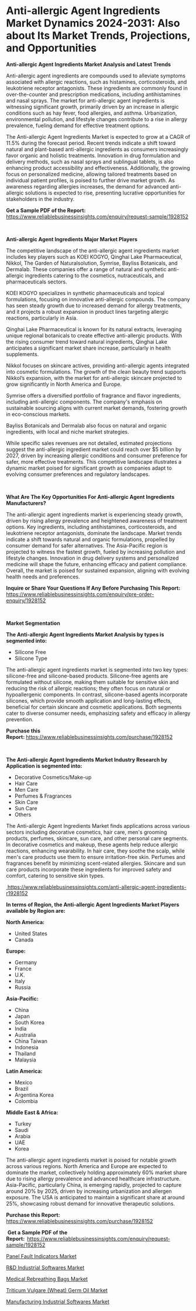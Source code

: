 <p><h1>Anti-allergic Agent Ingredients Market Dynamics 2024-2031: Also about Its Market Trends, Projections, and Opportunities</h1></p><p><strong>Anti-allergic Agent Ingredients Market Analysis and Latest Trends</strong></p>
<p><p>Anti-allergic agent ingredients are compounds used to alleviate symptoms associated with allergic reactions, such as histamines, corticosteroids, and leukotriene receptor antagonists. These ingredients are commonly found in over-the-counter and prescription medications, including antihistamines and nasal sprays. The market for anti-allergic agent ingredients is witnessing significant growth, primarily driven by an increase in allergic conditions such as hay fever, food allergies, and asthma. Urbanization, environmental pollution, and lifestyle changes contribute to a rise in allergy prevalence, fueling demand for effective treatment options.</p><p>The Anti-allergic Agent Ingredients Market is expected to grow at a CAGR of 11.5% during the forecast period. Recent trends indicate a shift toward natural and plant-based anti-allergic ingredients as consumers increasingly favor organic and holistic treatments. Innovation in drug formulation and delivery methods, such as nasal sprays and sublingual tablets, is also enhancing product accessibility and effectiveness. Additionally, the growing focus on personalized medicine, allowing tailored treatments based on individual patient profiles, is poised to further drive market growth. As awareness regarding allergies increases, the demand for advanced anti-allergic solutions is expected to rise, presenting lucrative opportunities for stakeholders in the industry.</p></p>
<p><strong>Get a Sample PDF of the Report:&nbsp;</strong> <a href="https://www.reliablebusinessinsights.com/enquiry/request-sample/1928152?utm_campaign=1781&utm_medium=2&utm_source=Github&utm_content=ia&utm_term=25102024&utm_id=anti-allergic-agent-ingredients">https://www.reliablebusinessinsights.com/enquiry/request-sample/1928152</a></p>
<p>&nbsp;</p>
<p><strong>Anti-allergic Agent Ingredients Major Market Players</strong></p>
<p><p>The competitive landscape of the anti-allergic agent ingredients market includes key players such as KOEI KOGYO, Qinghai Lake Pharmaceutical, Nikkol, The Garden of Naturalsolution, Symrise, Bayliss Botanicals, and Dermalab. These companies offer a range of natural and synthetic anti-allergic ingredients catering to the cosmetics, nutraceuticals, and pharmaceuticals sectors.</p><p>KOEI KOGYO specializes in synthetic pharmaceuticals and topical formulations, focusing on innovative anti-allergic compounds. The company has seen steady growth due to increased demand for allergy treatments, and it projects a robust expansion in product lines targeting allergic reactions, particularly in Asia.</p><p>Qinghai Lake Pharmaceutical is known for its natural extracts, leveraging unique regional botanicals to create effective anti-allergic products. With the rising consumer trend toward natural ingredients, Qinghai Lake anticipates a significant market share increase, particularly in health supplements.</p><p>Nikkol focuses on skincare actives, providing anti-allergic agents integrated into cosmetic formulations. The growth of the clean beauty trend supports Nikkol’s expansion, with the market for anti-allergic skincare projected to grow significantly in North America and Europe.</p><p>Symrise offers a diversified portfolio of fragrance and flavor ingredients, including anti-allergic components. The company's emphasis on sustainable sourcing aligns with current market demands, fostering growth in eco-conscious markets.</p><p>Bayliss Botanicals and Dermalab also focus on natural and organic ingredients, with local and niche market strategies. </p><p>While specific sales revenues are not detailed, estimated projections suggest the anti-allergic ingredient market could reach over $5 billion by 2027, driven by increasing allergic conditions and consumer preference for safer, more effective treatments. This competitive landscape illustrates a dynamic market poised for significant growth as companies adapt to evolving consumer preferences and regulatory landscapes.</p></p>
<p>&nbsp;</p>
<p><strong>What Are The Key Opportunities For Anti-allergic Agent Ingredients Manufacturers?</strong></p>
<p><p>The anti-allergic agent ingredients market is experiencing steady growth, driven by rising allergy prevalence and heightened awareness of treatment options. Key ingredients, including antihistamines, corticosteroids, and leukotriene receptor antagonists, dominate the landscape. Market trends indicate a shift towards natural and organic formulations, propelled by consumer demand for safer alternatives. The Asia-Pacific region is projected to witness the fastest growth, fueled by increasing pollution and lifestyle changes. Innovation in drug delivery systems and personalized medicine will shape the future, enhancing efficacy and patient compliance. Overall, the market is poised for sustained expansion, aligning with evolving health needs and preferences.</p></p>
<p><strong>Inquire or Share Your Questions If Any Before Purchasing This Report:</strong> <a href="https://www.reliablebusinessinsights.com/enquiry/pre-order-enquiry/1928152?utm_campaign=1781&utm_medium=2&utm_source=Github&utm_content=ia&utm_term=25102024&utm_id=anti-allergic-agent-ingredients">https://www.reliablebusinessinsights.com/enquiry/pre-order-enquiry/1928152</a></p>
<p>&nbsp;</p>
<p><strong>Market Segmentation</strong></p>
<p><strong>The Anti-allergic Agent Ingredients Market Analysis by types is segmented into:</strong></p>
<p><ul><li>Silicone Free</li><li>Silicone Type</li></ul></p>
<p><p>The anti-allergic agent ingredients market is segmented into two key types: silicone-free and silicone-based products. Silicone-free agents are formulated without silicone, making them suitable for sensitive skin and reducing the risk of allergic reactions; they often focus on natural or hypoallergenic components. In contrast, silicone-based agents incorporate silicones, which provide smooth application and long-lasting effects, beneficial for certain skincare and cosmetic applications. Both segments cater to diverse consumer needs, emphasizing safety and efficacy in allergy prevention.</p></p>
<p><strong>Purchase this Report:&nbsp;</strong><a href="https://www.reliablebusinessinsights.com/purchase/1928152?utm_campaign=1781&utm_medium=2&utm_source=Github&utm_content=ia&utm_term=25102024&utm_id=anti-allergic-agent-ingredients">https://www.reliablebusinessinsights.com/purchase/1928152</a></p>
<p>&nbsp;</p>
<p><strong>The Anti-allergic Agent Ingredients Market Industry Research by Application is segmented into:</strong></p>
<p><ul><li>Decorative Cosmetics/Make-up</li><li>Hair Care</li><li>Men Care</li><li>Perfumes & Fragrances</li><li>Skin Care</li><li>Sun Care</li><li>Others</li></ul></p>
<p><p>The Anti-allergic Agent Ingredients Market finds applications across various sectors including decorative cosmetics, hair care, men's grooming products, perfumes, skincare, sun care, and other personal care segments. In decorative cosmetics and makeup, these agents help reduce allergic reactions, enhancing wearability. In hair care, they soothe the scalp, while men's care products use them to ensure irritation-free skin. Perfumes and fragrances benefit by minimizing scent-related allergies. Skincare and sun care products incorporate these ingredients for improved safety and comfort, catering to sensitive skin types.</p></p>
<p><a href="https://www.reliablebusinessinsights.com/anti-allergic-agent-ingredients-r1928152?utm_campaign=1781&utm_medium=2&utm_source=Github&utm_content=ia&utm_term=25102024&utm_id=anti-allergic-agent-ingredients">&nbsp;https://www.reliablebusinessinsights.com/anti-allergic-agent-ingredients-r1928152</a></p>
<p><strong>In terms of Region, the Anti-allergic Agent Ingredients Market Players available by Region are:</strong></p>
<p>
    <p> <strong> North America: </strong>
        <ul>
            <li>United States</li>
            <li>Canada</li>
        </ul>
        </p> 
    <p> <strong> Europe: </strong>
        <ul>
            <li>Germany</li>
            <li>France</li>
            <li>U.K.</li>
            <li>Italy</li>
            <li>Russia</li>
        </ul>
        </p> 
    <p> <strong> Asia-Pacific: </strong>
        <ul>
            <li>China</li>
            <li>Japan</li>
            <li>South Korea</li>
            <li>India</li>
            <li>Australia</li>
            <li>China Taiwan</li>
            <li>Indonesia</li>
            <li>Thailand</li>
            <li>Malaysia</li>
        </ul>
        </p> 
    <p> <strong> Latin America: </strong>
        <ul>
            <li>Mexico</li>
            <li>Brazil</li>
            <li>Argentina Korea</li>
            <li>Colombia</li>
        </ul>
        </p> 
    <p> <strong> Middle East & Africa: </strong>
        <ul>
            <li>Turkey</li>
            <li>Saudi</li>
            <li>Arabia</li>
            <li>UAE</li>
            <li>Korea</li>
        </ul>
    </p>
    </p>
<p><p>The anti-allergic agent ingredients market is poised for notable growth across various regions. North America and Europe are expected to dominate the market, collectively holding approximately 60% market share due to rising allergy prevalence and advanced healthcare infrastructure. Asia-Pacific, particularly China, is emerging rapidly, projected to capture around 20% by 2025, driven by increasing urbanization and allergen exposure. The USA is anticipated to maintain a significant share at around 25%, showcasing robust demand for innovative therapeutic solutions.</p></p>
<p><strong>Purchase this Report: </strong><a href="https://www.reliablebusinessinsights.com/purchase/1928152?utm_campaign=1781&utm_medium=2&utm_source=Github&utm_content=ia&utm_term=25102024&utm_id=anti-allergic-agent-ingredients">https://www.reliablebusinessinsights.com/purchase/1928152</a></p>
<p>&nbsp;<strong>Get a Sample PDF of the Report:&nbsp;&nbsp;</strong><a href="https://www.reliablebusinessinsights.com/enquiry/request-sample/1928152?utm_campaign=1781&utm_medium=2&utm_source=Github&utm_content=ia&utm_term=25102024&utm_id=anti-allergic-agent-ingredients">https://www.reliablebusinessinsights.com/enquiry/request-sample/1928152</a></p>
<p><strong></strong></p>
<p><p><a href="https://www.linkedin.com/pulse/panel-fault-indicators-industry-insights-report-analyzing-market-5nzuc?utm_campaign=1781&utm_medium=2&utm_source=Github&utm_content=ia&utm_term=25102024&utm_id=anti-allergic-agent-ingredients">Panel Fault Indicators Market</a></p><p><a href="https://www.linkedin.com/pulse/rd-industrial-softwares-market-analysis-report-global-insights-uteqe?utm_campaign=1781&utm_medium=2&utm_source=Github&utm_content=ia&utm_term=25102024&utm_id=anti-allergic-agent-ingredients">R&D Industrial Softwares Market</a></p><p><a href="https://www.linkedin.com/pulse/medical-rebreathing-bags-market-size-type-product-global-xl9nf?utm_campaign=1781&utm_medium=2&utm_source=Github&utm_content=ia&utm_term=25102024&utm_id=anti-allergic-agent-ingredients">Medical Rebreathing Bags Market</a></p><p><a href="https://github.com/lawriesievelwij/Market-Research-Report-List-1/blob/main/triticum-vulgare-wheat-germ-oil-market.md?utm_campaign=1781&utm_medium=2&utm_source=Github&utm_content=ia&utm_term=25102024&utm_id=anti-allergic-agent-ingredients">Triticum Vulgare (Wheat) Germ Oil Market</a></p><p><a href="https://www.linkedin.com/pulse/manufacturing-industrial-softwares-market-consolidation-sve4e?utm_campaign=1781&utm_medium=2&utm_source=Github&utm_content=ia&utm_term=25102024&utm_id=anti-allergic-agent-ingredients">Manufacturing Industrial Softwares Market</a></p></p>